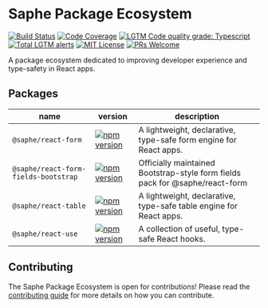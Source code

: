 # Saphe Package Ecosystem

[![Build Status](https://img.shields.io/github/workflow/status/saphewilliam/saphe-packages/CI?logo=github&logoWidth=18&style=flat-square)](https://github.com/saphewilliam/saphe-packages/actions?query=workflow%3ACI)
[![Code Coverage](https://img.shields.io/codecov/c/github/saphewilliam/saphe-packages?logo=codecov&style=flat-square&token=62N8FTE2CV)](https://codecov.io/gh/saphewilliam/saphe-packages)
[![LGTM Code quality grade: Typescript](https://img.shields.io/lgtm/grade/javascript/g/saphewilliam/saphe-packages.svg?logo=lgtm&logoWidth=18&style=flat-square)](https://lgtm.com/projects/g/saphewilliam/saphe-packages/context:javascript)
[![Total LGTM alerts](https://img.shields.io/lgtm/alerts/g/saphewilliam/saphe-packages.svg?logo=lgtm&logoWidth=18&style=flat-square)](https://lgtm.com/projects/g/saphewilliam/saphe-packages/alerts/)
[![MIT License](https://img.shields.io/npm/l/@saphe/react-form.svg?style=flat-square)](https://github.com/saphewilliam/saphe-packages/blob/main/LICENSE)
[![PRs Welcome](https://img.shields.io/badge/PRs-welcome-brightgreen.svg?style=flat-square)](https://reactjs.org/docs/how-to-contribute.html#your-first-pull-request)

A package ecosystem dedicated to improving developer experience and type-safety in React apps.

## Packages

<!-- BEGIN AUTO-GENERATED PACKAGES TABLE -->
name|version|description
-|-|-
`@saphe/react-form`|[![npm version](https://img.shields.io/npm/v/@saphe/react-form.svg?style=flat)](https://www.npmjs.com/package/@saphe/react-form)|A lightweight, declarative, type-safe form engine for React apps.
`@saphe/react-form-fields-bootstrap`|[![npm version](https://img.shields.io/npm/v/@saphe/react-form-fields-bootstrap.svg?style=flat)](https://www.npmjs.com/package/@saphe/react-form-fields-bootstrap)|Officially maintained Bootstrap-style form fields pack for @saphe/react-form
`@saphe/react-table`|[![npm version](https://img.shields.io/npm/v/@saphe/react-table.svg?style=flat)](https://www.npmjs.com/package/@saphe/react-table)|A lightweight, declarative, type-safe table engine for React apps.
`@saphe/react-use`|[![npm version](https://img.shields.io/npm/v/@saphe/react-use.svg?style=flat)](https://www.npmjs.com/package/@saphe/react-use)|A collection of useful, type-safe React hooks.
<!-- END AUTO-GENERATED PACKAGES TABLE -->

## Contributing

The Saphe Package Ecosystem is open for contributions! Please read the [contributing guide](https://github.com/saphewilliam/saphe-packages/blob/main/CONTRIBUTING.md) for more details on how you can contribute.
